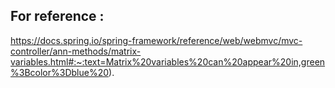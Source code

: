 ## For reference :
https://docs.spring.io/spring-framework/reference/web/webmvc/mvc-controller/ann-methods/matrix-variables.html#:~:text=Matrix%20variables%20can%20appear%20in,green%3Bcolor%3Dblue%20).

